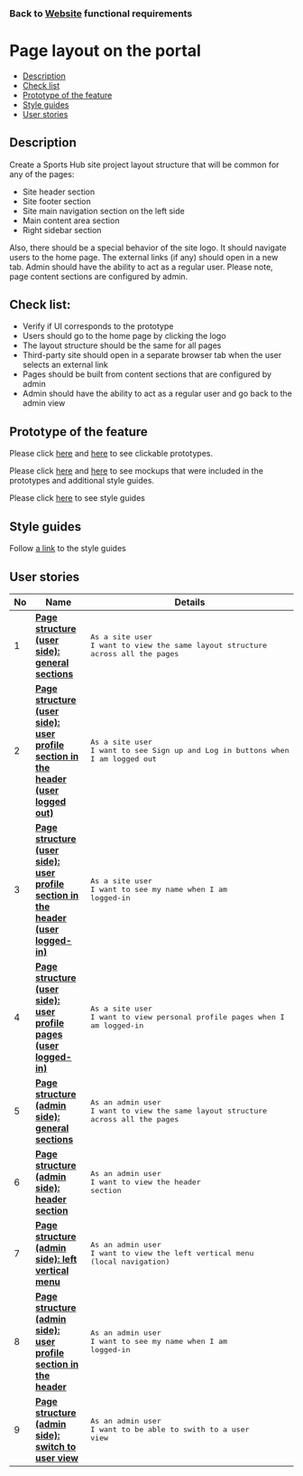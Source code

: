 ### Back to [Website](/web_application_features/web_application_features_list/README.md) functional requirements

# Page layout on the portal

- [Description](#description)
- [Check list](#check-list)
- [Prototype of the feature](#prototype-of-the-feature)
- [Style guides](#style-guides)
- [User stories](#user-stories)

## Description

Create a Sports Hub site project layout structure that will be common for any of the pages:
  - Site header section
  - Site footer section
  - Site main navigation section on the left side
  - Main content area section
  - Right sidebar section

Also, there should be a special behavior of the site logo. It should navigate users to the home page. The external links (if any) should open in a new tab. Admin should have the ability to act as a regular user.
Please note, page content sections are configured by admin.

## Check list:

  - Verify if UI corresponds to the prototype
  - Users should go to the home page by clicking the logo
  - The layout structure should be the same for all pages
  - Third-party site should open in a separate browser tab when the user selects an external link
  - Pages should be built from content sections that are configured by admin
  - Admin should have the ability to act as a regular user and go back to the admin view

## Prototype of the feature

Please click [here](https://www.figma.com/proto/JVDTph8VY9Ye7kz8BTDxhJ/1-Sport-News-General-Prototype?node-id=0%3A1586&viewport=-381%2C678%2C0.1179991066455841&scaling=min-zoom) and [here](https://www.figma.com/proto/JVDTph8VY9Ye7kz8BTDxhJ/1-Sport-News-General-Prototype?node-id=0%3A2&viewport=454%2C441%2C0.038604091852903366&scaling=min-zoom) to see clickable prototypes.

Please click [here](https://www.figma.com/file/JVDTph8VY9Ye7kz8BTDxhJ/1-Sport-News-General-Prototype?node-id=0%3A1) and [here](https://www.figma.com/file/JVDTph8VY9Ye7kz8BTDxhJ/1-Sport-News-General-Prototype?node-id=0%3A1073) to see mockups that were included in the prototypes and additional style guides.

Please click [here](https://www.figma.com/proto/0zkkf5WC77OSpvyD6YXpFE/Style-guides?page-id=0%3A1&node-id=54%3A6358&viewport=266%2C48%2C0.54&scaling=min-zoom&starting-point-node-id=19%3A5368) to see style guides

## Style guides

Follow [a link](https://www.figma.com/proto/0zkkf5WC77OSpvyD6YXpFE/Style-guides?page-id=0%3A1&node-id=19%3A5368&viewport=266%2C48%2C0.54&scaling=min-zoom&starting-point-node-id=19%3A5368) to the style guides

## User stories

No           |      Name     |   Details
------------ | ------------- | -------------
1 |[**Page structure (user side): general sections**](/web_application_features/project_layout/user_stories/user_side_general_page_structure/README.md)|<pre>As a site user<br>I want to view the same layout structure across all the pages</pre>
2 |[**Page structure (user side): user profile section in the header (user logged out)**](/web_application_features/project_layout/user_stories/user_side_user_profile_section_logged_out_user/README.md)|<pre>As a site user<br>I want to see Sign up and Log in buttons when I am logged out</pre>
3 |[**Page structure (user side): user profile section in the header (user logged-in)**](/web_application_features/project_layout/user_stories/user_side_user_profile_section_logged_in_user/README.md)|<pre>As a site user<br>I want to see my name when I am logged-in</pre>
4 |[**Page structure (user side): user profile pages (user logged-in)**](/web_application_features/project_layout/user_stories/user_side_user_profile_empty_pages/README.md)|<pre>As a site user<br>I want to view personal profile pages when I am logged-in</pre>
5 |[**Page structure (admin side): general sections**](/web_application_features/project_layout/user_stories/admin_side_general_page_structure/README.md)|<pre>As an admin user<br>I want to view the same layout structure across all the pages</pre>
6 |[**Page structure (admin side): header section**](/web_application_features/project_layout/user_stories/admin_side_page_structure_header/README.md)|<pre>As an admin user<br>I want to view the header section</pre>
7 |[**Page structure (admin side): left vertical menu**](/web_application_features/project_layout/user_stories/admin_side_left_vertical_menu/README.md)|<pre>As an admin user<br>I want to view the left vertical menu (local navigation)</pre>
8 |[**Page structure (admin side): user profile section in the header**](/web_application_features/project_layout/user_stories/admin_side_user_profile_header_section/README.md)|<pre>As an admin user<br>I want to see my name when I am logged-in</pre>
9 |[**Page structure (admin side): switch to user view**](/web_application_features/project_layout/user_stories/admin_side_switch_to_user_view/README.md)|<pre>As an admin user<br>I want to be able to swith to a user view</pre>
